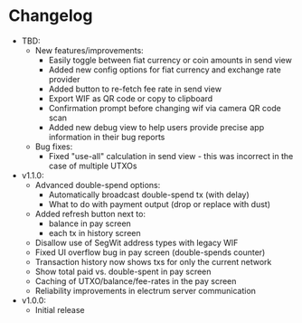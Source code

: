 # Changelog

* TBD:
  * New features/improvements:
    * Easily toggle between fiat currency or coin amounts in send view
    * Added new config options for fiat currency and exchange rate provider
    * Added button to re-fetch fee rate in send view
    * Export WIF as QR code or copy to clipboard
    * Confirmation prompt before changing wif via camera QR code scan
    * Added new debug view to help users provide precise app information in their bug reports
  * Bug fixes:
    * Fixed "use-all" calculation in send view - this was incorrect in the case of multiple UTXOs
* v1.1.0:
  * Advanced double-spend options:
    * Automatically broadcast double-spend tx (with delay)
    * What to do with payment output (drop or replace with dust)
  * Added refresh button next to:
    * balance in pay screen
    * each tx in history screen
  * Disallow use of SegWit address types with legacy WIF
  * Fixed UI overflow bug in pay screen (double-spends counter)
  * Transaction history now shows txs for only the current network
  * Show total paid vs. double-spent in pay screen
  * Caching of UTXO/balance/fee-rates in the pay screen
  * Reliability improvements in electrum server communication
* v1.0.0:
  * Initial release
